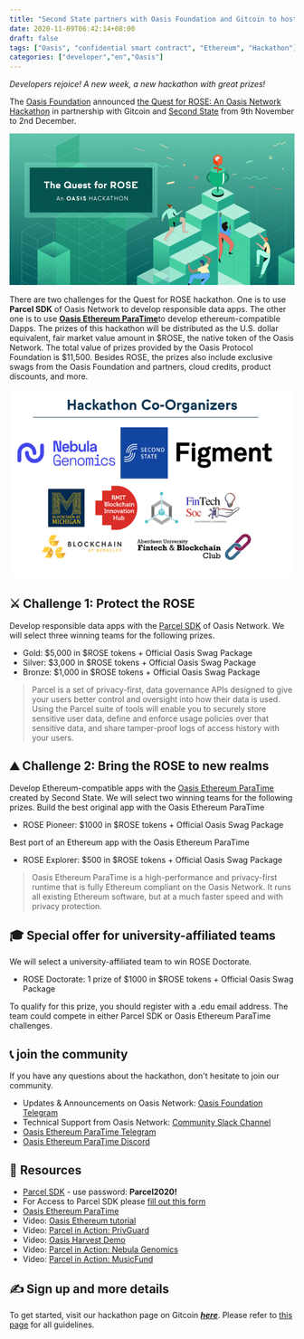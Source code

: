 ```yaml
---
title: "Second State partners with Oasis Foundation and Gitcoin to host The Quest for ROSE"
date: 2020-11-09T06:42:14+08:00
draft: false
tags: ["Oasis", "confidential smart contract", "Ethereum", "Hackathon"]
categories: ["developer","en","Oasis"]
---
```



*Developers rejoice! A new week, a new hackathon with great prizes!*

The [Oasis Foundation](https://oasisprotocol.org/) announced [the Quest for ROSE: An Oasis Network Hackathon](https://gitcoin.co/hackathon/oasis/onboard) in partnership with Gitcoin and [Second State](https://www.secondstate.io/) from 9th November to 2nd December. 

![](/images/20201109-secondstate-oasis-gitcoin-hackathon-01.png)

There are two challenges for the Quest for ROSE hackathon. One is to use **Parcel SDK** of Oasis Network to develop responsible data apps. The other one is to use [**Oasis Ethereum ParaTime**](https://www.oasiseth.org/)to develop ethereum-compatible Dapps.
The prizes of this hackathon will be distributed as the U.S. dollar equivalent, fair market value amount in $ROSE, the native token of the Oasis Network. The total value of prizes provided by the Oasis Protocol Foundation is $11,500. Besides ROSE, the prizes also include exclusive swags from the Oasis Foundation and partners, cloud credits, product discounts, and more.

![](/images/20201109-secondstate-oasis-gitcoin-hackathon-02.png)

## ⚔️ Challenge 1: Protect the ROSE

Develop responsible data apps with the [Parcel SDK](https://docs.oasiscloud.io/latest/) of Oasis Network. We will select three winning teams for the following prizes.


* Gold: $5,000 in $ROSE tokens + Official Oasis Swag Package
* Silver: $3,000 in $ROSE tokens + Official Oasis Swag Package
* Bronze: $1,000 in $ROSE tokens + Official Oasis Swag Package



> Parcel is a set of privacy-first, data governance APIs designed to give your users better control and oversight into how their data is used. Using the Parcel suite of tools will enable you to securely store sensitive user data, define and enforce usage policies over that sensitive data, and share tamper-proof logs of access history with your users.

## ⛰ Challenge 2: Bring the ROSE to new realms

Develop Ethereum-compatible apps with the [Oasis Ethereum ParaTime](https://www.oasiseth.org/) created by Second State. We will select two winning teams for the following prizes.
Build the best original app with the Oasis Ethereum ParaTime

* ROSE Pioneer: $1000 in $ROSE tokens + Official Oasis Swag Package

Best port of an Ethereum app with the Oasis Ethereum ParaTime

* ROSE Explorer: $500 in $ROSE tokens + Official Oasis Swag Package

> Oasis Ethereum ParaTime is a high-performance and privacy-first runtime that is fully Ethereum compliant on the Oasis Network. It runs all existing Ethereum software, but at a much faster speed and with privacy protection. 

## 🎓 Special offer for university-affiliated teams
We will select a university-affiliated team to win ROSE Doctorate.

* ROSE Doctorate: 1 prize of $1000 in $ROSE tokens + Official Oasis Swag Package 

To qualify for this prize, you should register with a .edu email address. The team could compete in either Parcel SDK or Oasis Ethereum ParaTime challenges.

## 📞 join the community

If you have any questions about the hackathon, don't hesitate to join our community.

* Updates & Announcements on Oasis Network: [Oasis Foundation Telegram](https://t.me/oasisprotocolcommunity)
* Technical Support from Oasis Network:  [Community Slack Channel](https://join.slack.com/t/oasiscommunity/shared_invite/enQtNjQ5MTA3NTgyOTkzLWIxNTg1ZWZmOTIwNmQ2MTg1YmU0MzgyMzk3OWM2ZWQ4NTQ0ZDJkNTBmMTdlM2JhODllYjg5YmJkODc2NzgwNTg)
* [Oasis Ethereum ParaTime Telegram](https://t.me/oasiseth)
* [Oasis Ethereum ParaTime Discord](https://discord.com/invite/MjxtURG)


## 👏 Resources

* [Parcel SDK](http://docs.oasiscloud.io/) - use password: **Parcel2020!**
* For Access to Parcel SDK please [fill out this form](https://oasisfoundation.typeform.com/to/u3EINnMw)
* [Oasis Ethereum ParaTime](https://www.oasiseth.org/#developers)
* Video: [Oasis Ethereum tutorial](https://youtu.be/NEo7W_qgKos)
* Video: [Parcel in Action: PrivGuard](https://youtu.be/SKYP2Vceag0)
* Video: [Oasis Harvest Demo](https://youtu.be/9HduApRDJyA)
* Video: [Parcel in Action: Nebula Genomics](https://youtu.be/VA5la2h75lQ)
* Video: [Parcel in Action: MusicFund](https://youtu.be/DQqiiLYw1mI)

## ✍️ Sign up and more details
To get started, visit our hackathon page on Gitcoin [**_here_**](https://gitcoin.co/hackathon/oasis/onboard). Please refer to [this page](https://gitcoin.co/hackathon/oasis/onboard) for all guidelines.

